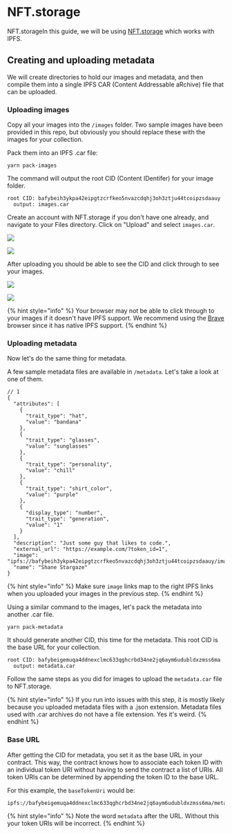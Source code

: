 # NFT.storage

NFT.storageIn this guide, we will be using [NFT.storage](https://nft.storage/) which works with IPFS.

## Creating and uploading metadata <a href="#creating-and-uploading-metadata" id="creating-and-uploading-metadata"></a>

We will create directories to hold our images and metadata, and then compile them into a single IPFS CAR (Content Addressable aRchive) file that can be uploaded.

### Uploading images

Copy all your images into the `/images` folder. Two sample images have been provided in this repo, but obviously you should replace these with the images for your collection.

Pack them into an IPFS .car file:

```
yarn pack-images
```

The command will output the root CID (Content IDentifer) for your image folder.

```
root CID: bafybeih3ykpa42eipgtzcrfkeo5nvazcdqhj3oh3ztju44tcoipzsdaauy
  output: images.car
```

Create an account with NFT.storage if you don't have one already, and navigate to your Files directory. Click on "Upload" and select `images.car`.

![](<../../../.gitbook/assets/Screen Shot 2022-01-30 at 10.16.35 PM.png>)

![](<../../../.gitbook/assets/Screen Shot 2022-01-30 at 10.17.47 PM.png>)

After uploading you should be able to see the CID and click through to see your images.&#x20;

![](<../../../.gitbook/assets/Screen Shot 2022-01-30 at 10.24.40 PM.png>)

![](<../../../.gitbook/assets/Screen Shot 2022-01-30 at 10.25.24 PM.png>)

{% hint style="info" %}
Your browser may not be able to click through to your images if it doesn't have IPFS support. We recommend using the [Brave](https://brave.com) browser since it has native IPFS support.
{% endhint %}

### Uploading metadata

Now let's do the same thing for metadata.

A few sample metadata files are available in `/metadata`. Let's take a look at one of them.

```
// 1
{
  "attributes": [
    {
      "trait_type": "hat",
      "value": "bandana"
    },
    {
      "trait_type": "glasses",
      "value": "sunglasses"
    },
    {
      "trait_type": "personality",
      "value": "chill"
    },
    {
      "trait_type": "shirt_color",
      "value": "purple"
    },
    {
      "display_type": "number",
      "trait_type": "generation",
      "value": "1"
    }
  ],
  "description": "Just some guy that likes to code.",
  "external_url": "https://example.com/?token_id=1",
  "image": "ipfs://bafybeih3ykpa42eipgtzcrfkeo5nvazcdqhj3oh3ztju44tcoipzsdaauy/images/1.png",
  "name": "Shane Stargaze"
}
```

{% hint style="info" %}
Make sure `image` links map to the right IPFS links when you uploaded your images in the previous step.
{% endhint %}

Using a similar command to the images, let's pack the metadata into another .car file.

```
yarn pack-metadata
```

It should generate another CID, this time for the metadata. This root CID is the base URL for your collection.

```
root CID: bafybeigemuqa4ddnexclmc633qghcrbd34ne2jq6aym6udubldxzmss6ma
  output: metadata.car
```

Follow the same steps as you did for images to upload the `metadata.car` file to NFT.storage.

{% hint style="info" %}
If you run into issues with this step, it is mostly likely because you uploaded metadata files with a .json extension. Metadata files used with .car archives do not have a file extension. Yes it's weird.
{% endhint %}

### Base URL

After getting the CID for metadata, you set it as the base URL in your contract. This way, the contract knows how to associate each token ID with an individual token URI without having to send the contract a list of URIs. All token URIs can be determined by appending the token ID to the base URL.

For this example, the `baseTokenUri` would be:

```
ipfs://bafybeigemuqa4ddnexclmc633qghcrbd34ne2jq6aym6udubldxzmss6ma/metadata
```

{% hint style="info" %}
Note the word `metadata` after the URL. Without this your token URIs will be incorrect.
{% endhint %}


